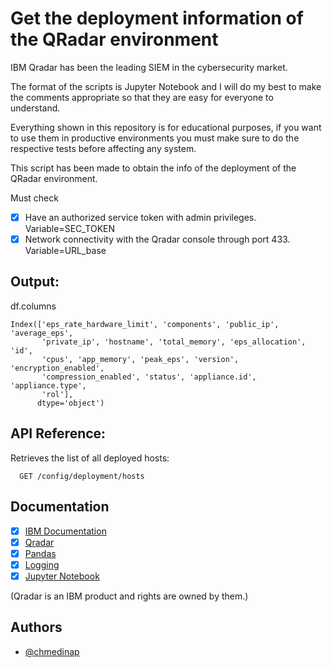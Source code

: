 # Get the deployment information of the QRadar environment

IBM Qradar has been the leading SIEM in the cybersecurity market. 

The format of the scripts is Jupyter Notebook and I will do my best to make the comments appropriate so that they are easy for everyone to understand. 

Everything shown in this repository is for educational purposes, if you want to use them in productive environments you must make sure to do the respective tests before affecting any system.

This script has been made to obtain the info of the deployment of the QRadar environment.

Must check

- [x]  Have an authorized service token with admin privileges. Variable=SEC_TOKEN
- [x]  Network connectivity with the Qradar console through port 433. Variable=URL_base

## Output:

df.columns
```
Index(['eps_rate_hardware_limit', 'components', 'public_ip', 'average_eps',
       'private_ip', 'hostname', 'total_memory', 'eps_allocation', 'id',
       'cpus', 'app_memory', 'peak_eps', 'version', 'encryption_enabled',
       'compression_enabled', 'status', 'appliance.id', 'appliance.type',
       'rol'],
      dtype='object')

```

## API Reference:

Retrieves the list of all deployed hosts:

```https
  GET /config/deployment/hosts
```
## Documentation

- [x] [IBM Documentation](https://www.ibm.com/docs/en/qsip/7.3.3?topic=api-restful-overview)
- [x] [Qradar](https://www.ibm.com/community/qradar/)
- [x] [Pandas](https://pandas.pydata.org/docs/reference/index.html)
- [x] [Logging](https://docs.python.org/3/library/logging.html)
- [x] [Jupyter Notebook](https://jupyter.org/notebook.html)

(Qradar is an IBM product and rights are owned by them.)


## Authors

- [@chmedinap](https://www.github.com/chmedinap)

